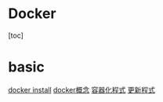 # Docker

[toc]

# basic
[docker install](./basic/docker_install.md)
[docker概念](./basic/dokcer概念.md)
[容器化程式](./basic/容器化程式.md)
[更新程式](./basic/更新程式.md)
